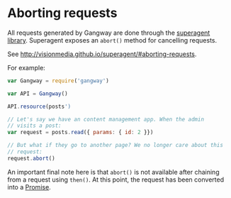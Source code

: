 # Aborting requests

All requests generated by Gangway are done through the
[superagent library](https://github.com/visionmedia/superagent). Superagent
exposes an `abort()` method for cancelling requests.

See http://visionmedia.github.io/superagent/#aborting-requests.

For example:

```javascript
var Gangway = require('gangway')

var API = Gangway()

API.resource(posts')

// Let's say we have an content management app. When the admin
// visits a post:
var request = posts.read({ params: { id: 2 }})

// But what if they go to another page? We no longer care about this
// request:
request.abort()
```

An important final note here is that `abort()` is not available after
chaining from a request using `then()`. At this point, the request has
been converted into a
[Promise](https://developer.mozilla.org/en-US/docs/Web/JavaScript/Reference/Global_Objects/Promise).
